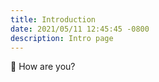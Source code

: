 ```yaml
---
title: Introduction
date: 2021/05/11 12:45:45 -0800
description: Intro page
---
```

:wave: How are you?